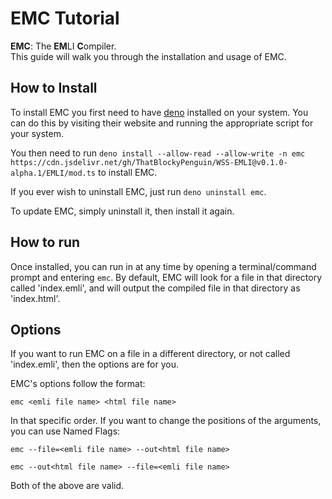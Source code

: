 EMC Tutorial
============

**EMC**: The **EM**LI **C**ompiler.
<br>
This guide will walk you through the installation and usage of EMC.

## How to Install
To install EMC you first need to have [deno](https://deno.land) installed on your system. You can do this by visiting their website and running the appropriate script for your system.

You then need to run `deno install --allow-read --allow-write -n emc https://cdn.jsdelivr.net/gh/ThatBlockyPenguin/WSS-EMLI@v0.1.0-alpha.1/EMLI/mod.ts` to install EMC.

If you ever wish to uninstall EMC, just run `deno uninstall emc`.

To update EMC, simply uninstall it, then install it again.

## How to run
Once installed, you can run in at any time by opening a terminal/command prompt and entering `emc`. By default, EMC will look for a file in that directory called 'index.emli', and will output the compiled file in that directory as 'index.html'.

## Options
If you want to run EMC on a file in a different directory, or not called 'index.emli', then the options are for you.

EMC's options follow the format:
```
emc <emli file name> <html file name>
```
In that specific order. If you want to change the positions of the arguments, you can use Named Flags:
```
emc --file=<emli file name> --out<html file name>
```
```
emc --out<html file name> --file=<emli file name>
```

Both of the above are valid.
